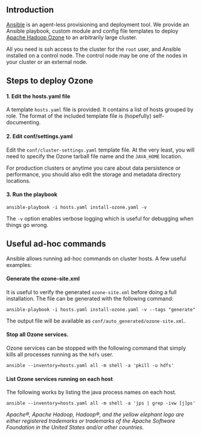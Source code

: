 ## Introduction
[Ansible](https://www.ansible.com/resources/videos/quick-start-video) is an agent-less provisioning and deployment tool. We provide an Ansible playbook, custom module and config file templates to deploy [Apache Hadoop Ozone](https://hadoop.apache.org/ozone/) to an arbitrarily large cluster.

All you need is ssh access to the cluster for the `root` user, and Ansible installed on a control node. The control node may be one of the nodes in your cluster or an external node.

## Steps to deploy Ozone

#### 1. Edit the hosts.yaml file
A template `hosts.yaml` file is provided. It contains a list of hosts grouped by role. The format of the included template file is (hopefully) self-documenting.

#### 2. Edit conf/settings.yaml
Edit the `conf/cluster-settings.yaml` template file. At the very least, you will need to specify the Ozone tarball file name and the `JAVA_HOME` location.

For production clusters or anytime you care about data persistence or performance, you should also edit the storage and metadata directory locations.

#### 3. Run the playbook
```
ansible-playbook -i hosts.yaml install-ozone.yaml -v
```
The `-v` option enables verbose logging which is useful for debugging when things go wrong.

## Useful ad-hoc commands

Ansible allows running ad-hoc commands on cluster hosts. A few useful examples:

#### Generate the ozone-site.xml
It is useful to verify the generated `ozone-site.xml` before doing a full installation. The file can be generated with the following command:
```
ansible-playbook -i hosts.yaml install-ozone.yaml -v --tags "generate"
```
The output file will be available as `conf/auto_generated/ozone-site.xml`.

#### Stop all Ozone services.
Ozone services can be stopped with the following command that simply kills all processes running as the `hdfs` user.
```
ansible --inventory=hosts.yaml all -m shell -a 'pkill -u hdfs'
```

#### List Ozone services running on each host
The following works by listing the java process names on each host.
```
ansible --inventory=hosts.yaml all -m shell -a 'jps | grep -ivw [j]ps'
```

_Apache®, Apache Hadoop, Hadoop®, and the yellow elephant logo are either registered trademarks or trademarks of the Apache Software Foundation in the United States and/or other countries._
